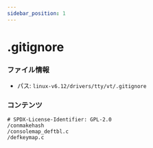 ```yaml
---
sidebar_position: 1
---
```

# .gitignore

### ファイル情報

- パス: `linux-v6.12/drivers/tty/vt/.gitignore`

### コンテンツ

```gitignore
# SPDX-License-Identifier: GPL-2.0
/conmakehash
/consolemap_deftbl.c
/defkeymap.c

```

